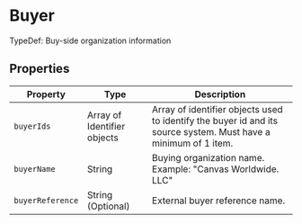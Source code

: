 # Buyer

TypeDef: Buy-side organization information

## Properties

| Property       | Type                      | Description                                                  |
| -------------- | ------------------------- | ------------------------------------------------------------ |
| `buyerIds`     | Array of Identifier objects | Array of identifier objects used to identify the buyer id and its source system. Must have a minimum of 1 item. |
| `buyerName`    | String                    | Buying organization name. Example: "Canvas Worldwide. LLC"   |
| `buyerReference` | String (Optional)         | External buyer reference name.                               |
